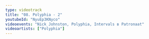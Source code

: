 ```yaml
---
type: videotrack
title: "08. Polyphia - 2"
youtubeId: "NyuEp3KNyco"
videoevents: "Nick Johnston, Polyphia, Intervals в Patronaat"
videoartists: ["Polyphia"]
---
```

